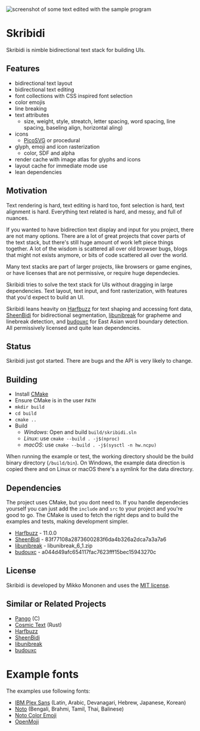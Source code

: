 ![screenshot of some text edited with the sample program](/screenshots/skribidi.gif?raw=true)

# Skribidi
Skribidi is nimble bidirectional text stack for building UIs.

## Features
- bidirectional text layout
- bidirectional text editing
- font collections with CSS inspired font selection
- color emojis
- line breaking
- text attributes
    - size, weight, style, streatch, letter spacing, word spacing, line spacing, baseling align, horizontal aling)
- icons
    - [PicoSVG](https://github.com/googlefonts/picosvg) or procedural
- glyph, emoji and icon rasterization
    - color, SDF and alpha
- render cache with image atlas for glyphs and icons
- layout cache for immediate mode use
- lean dependencies

## Motivation
Text rendering is hard, text editing is hard too, font selection is hard, text alignment is hard.
Everything text related is hard, and messy, and full of nuances.

If you wanted to have bidirection text display and input for you project, there are not many options.
There are a lot of great projects that cover parts of the text stack, but there's still huge amount
of work left piece things together. A lot of the wisdom is scattered all over old browser bugs,
blogs that might not exists anymore, or bits of code scattered all over the world.

Many text stacks are part of larger projects, like browsers or game engines,
or have licenses that are not permissive, or require huge dependecies.

Skribidi tries to solve the text stack for UIs without dragging in large dependencies.
Text layout, text input, and font rasterization, with features that you'd expect to build an UI.

Skribidi leans heavity on [Harfbuzz](https://github.com/harfbuzz/harfbuzz) for text shaping and accessing font data,
[SheenBidi](https://github.com/Tehreer/SheenBidi) for bidirectional segmentation,
[libunibreak](https://github.com/adah1972/libunibreak) for grapheme and linebreak detection,
and [budouxc](https://github.com/memononen/budouxc) for East Asian word boundary detection.
All permissively licensed and quite lean dependencies.

## Status
Skribidi just got started. There are bugs and the API is very likely to change.

## Building
- Install [CMake](https://cmake.org/)
- Ensure CMake is in the user `PATH`
- `mkdir build`
- `cd build`
- `cmake ..`
- Build
	- *Windows*: Open and build `build/skribidi.sln`
	- *Linux*: use `cmake --build . -j$(nproc)`
	- *macOS*: use `cmake --build . -j$(sysctl -n hw.ncpu)`

When running the example or test, the working directory should be the build binary directory (`/build/bin`). On Windows, the example data direction is copied there and on Linux or macOS there's a symlink for the data directory.

## Dependencies
The project uses CMake, but you dont need to. If you handle dependecies yourself you can just add the
`include` and `src` to your project and you're good to go. The CMake is used to fetch the right deps
and to build the examples and tests, making development simpler.

- [Harfbuzz](https://github.com/harfbuzz/harfbuzz) - 11.0.0
- [SheenBidi](https://github.com/Tehreer/SheenBidi) - 83f77108a2873600283f6da4b326a2dca7a3a7a6
- [libunibreak](https://github.com/adah1972/libunibreak) - libunibreak_6_1.zip
- [budouxc](https://github.com/memononen/budouxc) - a044d49afc654117fac7623fff15bec15943270c

## License
Skribidi is developed by Mikko Mononen and uses the [MIT license](https://en.wikipedia.org/wiki/MIT_License).

## Similar or Related Projects
- [Pango](https://www.gtk.org/docs/architecture/pango) (C)
- [Cosmic Text](https://github.com/pop-os/cosmic-text) (Rust)
- [Harfbuzz](https://github.com/harfbuzz/harfbuzz)
- [SheenBidi](https://github.com/Tehreer/SheenBidi)
- [libunibreak](https://github.com/adah1972/libunibreak)
- [budouxc](https://github.com/memononen/budouxc)

# Example fonts
The examples use following fonts:
- [IBM Plex Sans](https://fonts.google.com/specimen/IBM+Plex+Sans) (Latin, Arabic, Devanagari, Hebrew, Japanese, Korean)
- [Noto](https://fonts.google.com/noto) (Bengali, Brahmi, Tamil, Thai, Balinese)
- [Noto Color Emoji](https://fonts.google.com/noto/specimen/Noto+Color+Emoji)
- [OpenMoji](https://openmoji.org/)
